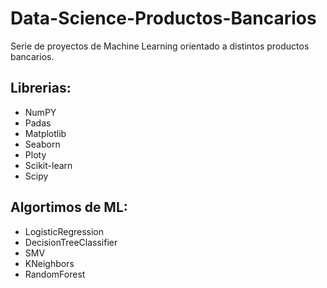 # Data-Science-Productos-Bancarios
Serie de proyectos de Machine Learning orientado a distintos productos bancarios.
## Librerias:
- NumPY
- Padas
- Matplotlib
- Seaborn
- Ploty
- Scikit-learn
- Scipy
## Algortimos de ML:
- LogisticRegression
- DecisionTreeClassifier
- SMV
- KNeighbors
- RandomForest
